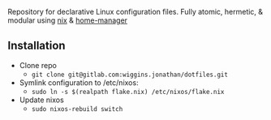 Repository for declarative Linux configuration files.
Fully atomic, hermetic, & modular using
[nix](https://nixos.org) &
[home-manager](https://github.com/nix-community/home-manager)

## Installation
- Clone repo
    * `git clone git@gitlab.com:wiggins.jonathan/dotfiles.git`
- Symlink configuration to /etc/nixos:
    * `sudo ln -s $(realpath flake.nix) /etc/nixos/flake.nix`
- Update nixos
    * `sudo nixos-rebuild switch`
